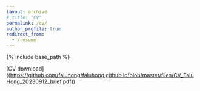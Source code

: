```yaml
---
layout: archive
# title: "CV"
permalink: /cv/
author_profile: true
redirect_from:
  - /resume
---
```


{% include base_path %}

[CV download]((https://github.com/faluhong/faluhong.github.io/blob/master/files/CV_Falu Hong_20230912_brief.pdf))

<!---
# Education
* 2020 - present,  Ph.D. in Natural Resources, University of Connecticut, USA
* 2013 - 2017      B.S. in Geographic Information Science, Nanjing University, China
* 2017 - 2020      M.S. in Cartography and Geographic Information System, Nanjing University, China

# Research Interests
Remote sensing, time-series analysis, land use and land cover change, urbanization, urban heat island, thermal remote sensing, land surface temperature, land-atmosphere interaction
  
Skills
======
* Skill 1
* Skill 2
  * Sub-skill 2.1
  * Sub-skill 2.2
  * Sub-skill 2.3
  * Skill 3

Publications
======
  <ul>{% for post in site.publications %}
    {% include archive-single-cv.html %}
  {% endfor %}</ul>
    
Service and leadership
======
* Currently signed in to 43 different slack teams
--->
